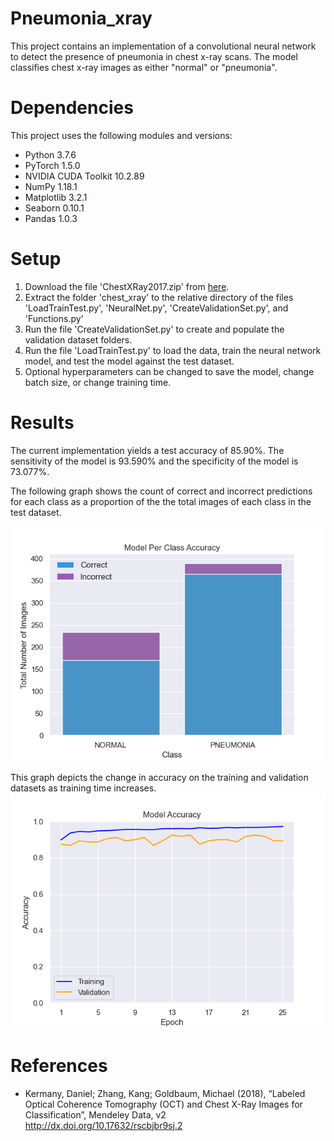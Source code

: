 # Pneumonia_xray
This project contains an implementation of a convolutional neural network to detect the presence of pneumonia in chest x-ray scans. The model classifies chest x-ray images as either "normal" or "pneumonia".

# Dependencies
This project uses the following modules and versions:
* Python 3.7.6
* PyTorch 1.5.0
* NVIDIA CUDA Toolkit 10.2.89
* NumPy 1.18.1
* Matplotlib 3.2.1
* Seaborn 0.10.1
* Pandas 1.0.3

# Setup
1. Download the file 'ChestXRay2017.zip' from [here](https://data.mendeley.com/datasets/rscbjbr9sj/2).
2. Extract the folder 'chest_xray' to the relative directory of the files 'LoadTrainTest.py', 'NeuralNet.py', 'CreateValidationSet.py', and 'Functions.py'
3. Run the file 'CreateValidationSet.py' to create and populate the validation dataset folders.
4. Run the file 'LoadTrainTest.py' to load the data, train the neural network model, and test the model against the test dataset.
5. Optional hyperparameters can be changed to save the model, change batch size, or change training time.

# Results
The current implementation yields a test accuracy of 85.90%. The sensitivity of the model is 93.590% and the specificity of the model is 73.077%.

The following graph shows the count of correct and incorrect predictions for each class as a proportion of the the total images of each class in the test dataset.

![Graph of Per Class Accuracy](https://github.com/matthew-brinard/Pneumonia_xray/blob/master/PerClassAccuracy.png)

This graph depicts the change in accuracy on the training and validation datasets as training time increases.
![Graph of training and validation accuracy versus Epoch](https://github.com/matthew-brinard/Pneumonia_xray/blob/master/ModelAccuracy.png)

# References
* Kermany, Daniel; Zhang, Kang; Goldbaum, Michael (2018), “Labeled Optical Coherence Tomography (OCT) and Chest X-Ray Images for Classification”, Mendeley Data, v2
http://dx.doi.org/10.17632/rscbjbr9sj.2
